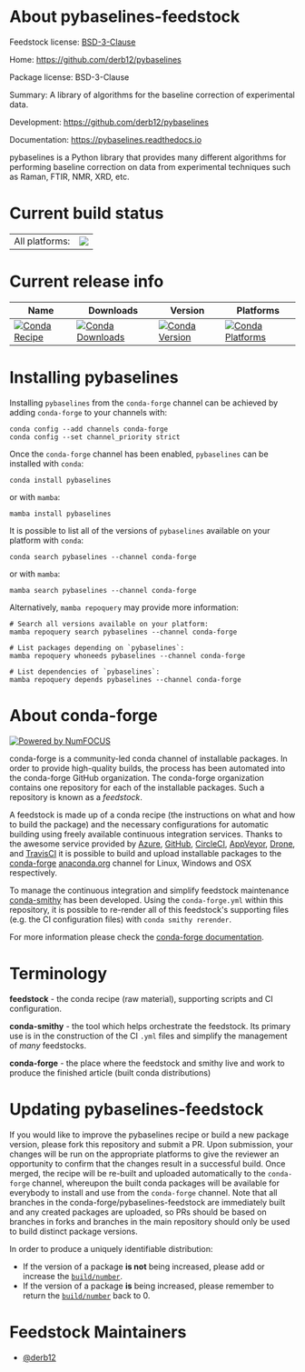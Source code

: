 About pybaselines-feedstock
===========================

Feedstock license: [BSD-3-Clause](https://github.com/conda-forge/pybaselines-feedstock/blob/main/LICENSE.txt)

Home: https://github.com/derb12/pybaselines

Package license: BSD-3-Clause

Summary: A library of algorithms for the baseline correction of experimental data.

Development: https://github.com/derb12/pybaselines

Documentation: https://pybaselines.readthedocs.io

pybaselines is a Python library that provides many different
algorithms for performing baseline correction on data from
experimental techniques such as Raman, FTIR, NMR, XRD, etc.


Current build status
====================


<table><tr><td>All platforms:</td>
    <td>
      <a href="https://dev.azure.com/conda-forge/feedstock-builds/_build/latest?definitionId=14547&branchName=main">
        <img src="https://dev.azure.com/conda-forge/feedstock-builds/_apis/build/status/pybaselines-feedstock?branchName=main">
      </a>
    </td>
  </tr>
</table>

Current release info
====================

| Name | Downloads | Version | Platforms |
| --- | --- | --- | --- |
| [![Conda Recipe](https://img.shields.io/badge/recipe-pybaselines-green.svg)](https://anaconda.org/conda-forge/pybaselines) | [![Conda Downloads](https://img.shields.io/conda/dn/conda-forge/pybaselines.svg)](https://anaconda.org/conda-forge/pybaselines) | [![Conda Version](https://img.shields.io/conda/vn/conda-forge/pybaselines.svg)](https://anaconda.org/conda-forge/pybaselines) | [![Conda Platforms](https://img.shields.io/conda/pn/conda-forge/pybaselines.svg)](https://anaconda.org/conda-forge/pybaselines) |

Installing pybaselines
======================

Installing `pybaselines` from the `conda-forge` channel can be achieved by adding `conda-forge` to your channels with:

```
conda config --add channels conda-forge
conda config --set channel_priority strict
```

Once the `conda-forge` channel has been enabled, `pybaselines` can be installed with `conda`:

```
conda install pybaselines
```

or with `mamba`:

```
mamba install pybaselines
```

It is possible to list all of the versions of `pybaselines` available on your platform with `conda`:

```
conda search pybaselines --channel conda-forge
```

or with `mamba`:

```
mamba search pybaselines --channel conda-forge
```

Alternatively, `mamba repoquery` may provide more information:

```
# Search all versions available on your platform:
mamba repoquery search pybaselines --channel conda-forge

# List packages depending on `pybaselines`:
mamba repoquery whoneeds pybaselines --channel conda-forge

# List dependencies of `pybaselines`:
mamba repoquery depends pybaselines --channel conda-forge
```


About conda-forge
=================

[![Powered by
NumFOCUS](https://img.shields.io/badge/powered%20by-NumFOCUS-orange.svg?style=flat&colorA=E1523D&colorB=007D8A)](https://numfocus.org)

conda-forge is a community-led conda channel of installable packages.
In order to provide high-quality builds, the process has been automated into the
conda-forge GitHub organization. The conda-forge organization contains one repository
for each of the installable packages. Such a repository is known as a *feedstock*.

A feedstock is made up of a conda recipe (the instructions on what and how to build
the package) and the necessary configurations for automatic building using freely
available continuous integration services. Thanks to the awesome service provided by
[Azure](https://azure.microsoft.com/en-us/services/devops/), [GitHub](https://github.com/),
[CircleCI](https://circleci.com/), [AppVeyor](https://www.appveyor.com/),
[Drone](https://cloud.drone.io/welcome), and [TravisCI](https://travis-ci.com/)
it is possible to build and upload installable packages to the
[conda-forge](https://anaconda.org/conda-forge) [anaconda.org](https://anaconda.org/)
channel for Linux, Windows and OSX respectively.

To manage the continuous integration and simplify feedstock maintenance
[conda-smithy](https://github.com/conda-forge/conda-smithy) has been developed.
Using the ``conda-forge.yml`` within this repository, it is possible to re-render all of
this feedstock's supporting files (e.g. the CI configuration files) with ``conda smithy rerender``.

For more information please check the [conda-forge documentation](https://conda-forge.org/docs/).

Terminology
===========

**feedstock** - the conda recipe (raw material), supporting scripts and CI configuration.

**conda-smithy** - the tool which helps orchestrate the feedstock.
                   Its primary use is in the construction of the CI ``.yml`` files
                   and simplify the management of *many* feedstocks.

**conda-forge** - the place where the feedstock and smithy live and work to
                  produce the finished article (built conda distributions)


Updating pybaselines-feedstock
==============================

If you would like to improve the pybaselines recipe or build a new
package version, please fork this repository and submit a PR. Upon submission,
your changes will be run on the appropriate platforms to give the reviewer an
opportunity to confirm that the changes result in a successful build. Once
merged, the recipe will be re-built and uploaded automatically to the
`conda-forge` channel, whereupon the built conda packages will be available for
everybody to install and use from the `conda-forge` channel.
Note that all branches in the conda-forge/pybaselines-feedstock are
immediately built and any created packages are uploaded, so PRs should be based
on branches in forks and branches in the main repository should only be used to
build distinct package versions.

In order to produce a uniquely identifiable distribution:
 * If the version of a package **is not** being increased, please add or increase
   the [``build/number``](https://docs.conda.io/projects/conda-build/en/latest/resources/define-metadata.html#build-number-and-string).
 * If the version of a package **is** being increased, please remember to return
   the [``build/number``](https://docs.conda.io/projects/conda-build/en/latest/resources/define-metadata.html#build-number-and-string)
   back to 0.

Feedstock Maintainers
=====================

* [@derb12](https://github.com/derb12/)


